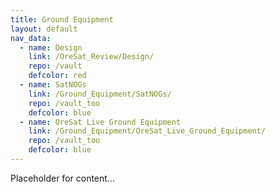 ```yaml
---
title: Ground Equipment
layout: default
nav_data:
  - name: Design
    link: /OreSat_Review/Design/
    repo: /vault
    defcolor: red
  - name: SatNOGs
    link: /Ground_Equipment/SatNOGs/
    repo: /vault_too
    defcolor: blue
  - name: OreSat Live Ground Equipment
    link: /Ground_Equipment/OreSat_Live_Ground_Equipment/
    repo: /vault_too
    defcolor: blue
---
```



Placeholder for content...
